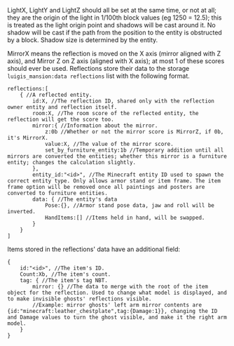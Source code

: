 LightX, LightY and LightZ should all be set at the same time, or not at all; they are the origin of the light in 1/100th block values (eg 1250 = 12.5); this is treated as the light origin point and shadows will be cast around it. 
No shadow will be cast if the path from the position to the entity is obstructed by a block.
Shadow size is determined by the entity.


MirrorX means the reflection is moved on the X axis (mirror aligned with Z axis), and Mirror Z on Z axis (aligned with X axis); at most 1 of these scores should ever be used.
Reflections store their data to the storage `luigis_mansion:data reflections` list with the following format.

```
reflections:[
    { //A reflected entity.
        id:X, //The reflection ID, shared only with the reflection owner entity and reflection itself.
        room:X, //The room score of the reflected entity, the reflection will get the score too.
        mirror:{ //Information about the mirror.
            z:0b //Whether or not the mirror score is MirrorZ, if 0b, it's MirrorX.
            value:X, //The value of the mirror score.
            set_by_furniture_entity:1b //Temporary addition until all mirrors are converted the entities; whether this mirror is a furniture entity; changes the calculation slightly.
        },
        entity_id:"<id>", //The Minecraft entity ID used to spawn the correct entity type. Only allows armor stand or item frame. The item frame option will be removed once all paintings and posters are converted to furniture entities.
        data: { //The entity's data
            Pose:{}, //Armor stand pose data, jaw and roll will be inverted.
            HandItems:[] //Items held in hand, will be swapped.
        }
    }
]
```
Items stored in the reflections' data have an additional field:
```
{
    id:"<id>", //The item's ID.
    Count:Xb, //The item's count.
    tag: { //The item's tag NBT.
        mirror: {} //The data to merge with the root of the item object for the reflection. Used to change what model is displayed, and to make invisible ghosts' reflections visible.
        //Example: mirror ghosts' left arm mirror contents are {id:"minecraft:leather_chestplate",tag:{Damage:1}}, changing the ID and Damage values to turn the ghost visible, and make it the right arm model.
    }
}
```